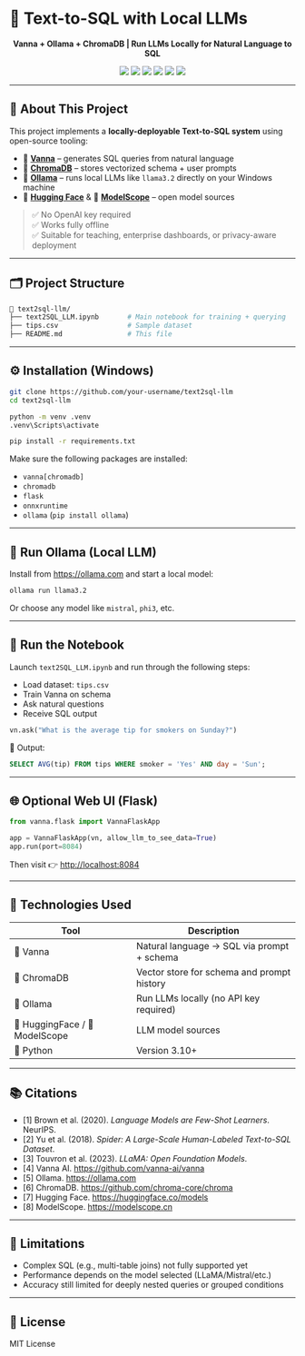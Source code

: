 
# 🧠 Text-to-SQL with Local LLMs

<p align="center">
  <b>Vanna + Ollama + ChromaDB | Run LLMs Locally for Natural Language to SQL</b>
</p>

<p align="center">
  <img src="https://img.shields.io/badge/Vanna-AI-blueviolet?logo=OpenAI" />
  <img src="https://img.shields.io/badge/Ollama-LLM-informational?logo=OpenAI" />
  <img src="https://img.shields.io/badge/ChromaDB-Embeddings-orange" />
  <img src="https://img.shields.io/badge/HuggingFace-Models-yellow?logo=huggingface" />
  <img src="https://img.shields.io/badge/Platform-Windows-blue?logo=windows" />
  <img src="https://img.shields.io/badge/Python-3.10+-green?logo=python" />
</p>

---

## 📌 About This Project

This project implements a **locally-deployable Text-to-SQL system** using open-source tooling:

- 🤖 **[Vanna](https://github.com/vanna-ai/vanna)** – generates SQL queries from natural language  
- 🧱 **[ChromaDB](https://github.com/chroma-core/chroma)** – stores vectorized schema + user prompts  
- 🦙 **[Ollama](https://ollama.com)** – runs local LLMs like `llama3.2` directly on your Windows machine  
- 🤗 **[Hugging Face](https://huggingface.co)** & 🧠 **[ModelScope](https://modelscope.cn)** – open model sources

> ✅ No OpenAI key required  
> ✅ Works fully offline  
> ✅ Suitable for teaching, enterprise dashboards, or privacy-aware deployment

---

## 🗂️ Project Structure

```bash
📁 text2sql-llm/
├── text2SQL_LLM.ipynb       # Main notebook for training + querying
├── tips.csv                 # Sample dataset
├── README.md                # This file
```

---

## ⚙️ Installation (Windows)

```bash
git clone https://github.com/your-username/text2sql-llm
cd text2sql-llm

python -m venv .venv
.venv\Scripts\activate

pip install -r requirements.txt
```

Make sure the following packages are installed:
- `vanna[chromadb]`
- `chromadb`
- `flask`
- `onnxruntime`
- `ollama` (`pip install ollama`)

---

## 🦙 Run Ollama (Local LLM)

Install from https://ollama.com and start a local model:

```bash
ollama run llama3.2
```

Or choose any model like `mistral`, `phi3`, etc.

---

## 🚀 Run the Notebook

Launch `text2SQL_LLM.ipynb` and run through the following steps:

- Load dataset: `tips.csv`
- Train Vanna on schema
- Ask natural questions
- Receive SQL output

```python
vn.ask("What is the average tip for smokers on Sunday?")
```

🔁 Output:
```sql
SELECT AVG(tip) FROM tips WHERE smoker = 'Yes' AND day = 'Sun';
```

---

## 🌐 Optional Web UI (Flask)

```python
from vanna.flask import VannaFlaskApp

app = VannaFlaskApp(vn, allow_llm_to_see_data=True)
app.run(port=8084)
```

Then visit 👉 [http://localhost:8084](http://localhost:8084)

---

## 🧪 Technologies Used

| Tool        | Description                                 |
|-------------|---------------------------------------------|
| 🧠 Vanna     | Natural language → SQL via prompt + schema  |
| 🧱 ChromaDB  | Vector store for schema and prompt history  |
| 🦙 Ollama    | Run LLMs locally (no API key required)      |
| 🤗 HuggingFace / 🧠 ModelScope | LLM model sources            |
| 🐍 Python    | Version 3.10+                               |

---

## 📚 Citations

- [1] Brown et al. (2020). *Language Models are Few-Shot Learners*. NeurIPS.  
- [2] Yu et al. (2018). *Spider: A Large-Scale Human-Labeled Text-to-SQL Dataset*.  
- [3] Touvron et al. (2023). *LLaMA: Open Foundation Models*.  
- [4] Vanna AI. https://github.com/vanna-ai/vanna  
- [5] Ollama. https://ollama.com  
- [6] ChromaDB. https://github.com/chroma-core/chroma  
- [7] Hugging Face. https://huggingface.co/models  
- [8] ModelScope. https://modelscope.cn

---

## 🚧 Limitations

- Complex SQL (e.g., multi-table joins) not fully supported yet  
- Performance depends on the model selected (LLaMA/Mistral/etc.)  
- Accuracy still limited for deeply nested queries or grouped conditions

---

## 📄 License

MIT License
